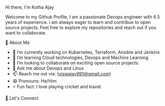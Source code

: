 Hi there, I'm Kotha Ajay

Welcome to my Github Profile, I am a passionate Devops engineer with 6.5 years of experience. i am always eager to learn and contribue to open source projects. Feel free to explore my repositories and reach out if you want to collaborate.

🚀 About Me

- 🔭 I’m currently working on Kubernetes, Terraform, Ansible and Jenkins
- 🌱 I’m  learning Cloud technologies, Devops and Machine Learning
- 👯 I’m looking to collaborate on exciting open source projects
- 💬 Ask me about Devops and Linux
- 📫 Reach me out via: (viswajay991@gmail.com)
- 😄 Pronouns: He/Him
- ⚡ Fun fact: I love playing cricket and travel.


💬 Let's Connect
